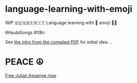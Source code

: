 # language-learning-with-emoji

WIP 🇩🇪🇬🇧🇫🇷🇮🇹 Language learning with  🤡 emoji 🤷‍♂️

#HaubiSongs #I18n

See [the intro from the compiled PDF](Language-learning-with-emoji.pdf) for initial idea ...

# PEACE ☮️

[Free Julian Assange now](https://www.ifj.org/actions/ifj-campaigns/free-assange-now).
